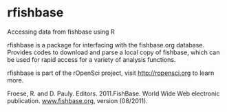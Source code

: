 # rfishbase

 Accessing data from fishbase using R
 
 rfishbase is a package for interfacing with the fishbase.org database.
 Provides codes to download and parse a local copy of fishbase, which 
 can be used for rapid access for a variety of analysis functions. 
 

 rfishbase is part of the rOpenSci project, visit http://ropensci.org to
 learn more.  

  Froese, R. and D. Pauly. Editors. 2011.FishBase.
  World Wide Web electronic publication.
  www.fishbase.org, version (08/2011).

